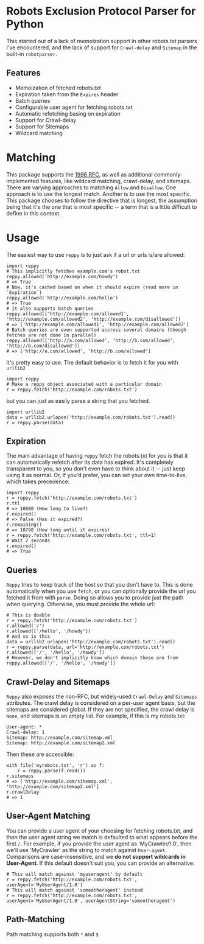 Robots Exclusion Protocol Parser for Python
===========================================

This started out of a lack of memoization support in other robots.txt parsers
I've encountered, and the lack of support for `Crawl-delay` and `Sitemap` in the
built-in `robotparser`.

Features
--------

- Memoization of fetched robots.txt
- Expiration taken from the `Expires` header
- Batch queries
- Configurable user agent for fetching robots.txt
- Automatic refetching basing on expiration
- Support for Crawl-delay
- Support for Sitemaps
- Wildcard matching

Matching
========

This package supports the [1996 RFC](http://www.robotstxt.org/norobots-rfc.txt), as well
as additional commonly-implemented features, like wildcard matching, crawl-delay, and
sitemaps. There are varying approaches to matching `Allow` and `Disallow`. One approach
is to use the longest match. Another is to use the most specific. This package chooses to
follow the directive that is longest, the assumption being that it's the one that is
most specific -- a term that is a little difficult to define in this context.

Usage
=====

The easiest way to use `reppy` is to just ask if a url or urls is/are allowed:

	import reppy
	# This implicitly fetches example.com's robot.txt
	reppy.allowed('http://example.com/howdy')
	# => True
	# Now, it's cached based on when it should expire (read more in `Expiration`)
	reppy.allowed('http://example.com/hello')
	# => True
	# It also supports batch queries
	reppy.allowed(['http://example.com/allowed1', 'http://example.com/allowed2', 'http://example.com/disallowed'])
	# => ['http://example.com/allowed1', 'http://example.com/allowed2']
	# Batch queries are even supported accross several domains (though fetches are not done in parallel)
	reppy.allowed(['http://a.com/allowed', 'http://b.com/allowed', 'http://b.com/disallowed'])
	# => ['http://a.com/allowed', 'http://b.com/allowed']

It's pretty easy to use. The default behavior is to fetch it for you with `urllib2`

	import reppy
	# Make a reppy object associated with a particular domain
	r = reppy.fetch('http://example.com/robots.txt')
	
but you can just as easily parse a string that you fetched.

	import urllib2
	data = urllib2.urlopen('http://example.com/robots.txt').read()
	r = reppy.parse(data)

Expiration
----------

The main advantage of having `reppy` fetch the robots.txt for you is that it can
automatically refetch after its data has expired. It's completely transparent to
you, so you don't even have to think about it -- just keep using it as normal. Or,
if you'd prefer, you can set your own time-to-live, which takes precedence:

	import reppy
	r = reppy.fetch('http://example.com/robots.txt')
	r.ttl
	# => 10800 (How long to live?)
	r.expired()
	# => False (Has it expired?)
	r.remaining()
	# => 10798 (How long until it expires)
	r = reppy.fetch('http://example.com/robots.txt', ttl=1)
	# Wait 2 seconds
	r.expired()
	# => True

Queries
-------

`Reppy` tries to keep track of the host so that you don't have to. This is done automatically
when you use `fetch`, or you can optionally provide the url you fetched it from with `parse`.
Doing so allows you to provide just the path when querying. Otherwise, you must provide the
whole url:

	# This is doable
	r = reppy.fetch('http://example.com/robots.txt')
	r.allowed('/')
	r.allowed(['/hello', '/howdy'])
	# And so is this
	data = urllib2.urlopen('http://example.com/robots.txt').read()
	r = reppy.parse(data, url='http://example.com/robots.txt')
	r.allowed(['/', '/hello', '/howdy'])
	# However, we don't implicitly know which domain these are from
	reppy.allowed(['/', '/hello', '/howdy'])

Crawl-Delay and Sitemaps
------------------------

`Reppy` also exposes the non-RFC, but widely-used `Crawl-Delay` and `Sitemaps` attributes. The
crawl delay is considered on a per-user agent basis, but the sitemaps are considered global. If
they are not specified, the crawl delay is `None`, and sitemaps is an empty list. For example,
if this is my robots.txt:

	User-agent: *
	Crawl-delay: 1
	Sitemap: http://example.com/sitemap.xml
	Sitemap: http://example.com/sitemap2.xml
	
Then these are accessible:

	with file('myrobots.txt', 'r') as f:
		r = reppy.parse(f.read())
	r.sitemaps
	# => ['http://example.com/sitemap.xml', 'http://example.com/sitemap2.xml']
	r.crawlDelay
	# => 1

User-Agent Matching
-------------------

You can provide a user agent of your choosing for fetching robots.txt, and then the user agent
string we match is defaulted to what appears before the first `/`. For example, if you provide
the user agent as 'MyCrawler/1.0', then we'll use 'MyCrawler' as the string to match against
`User-agent`. Comparisons are case-insensitive, and we **do not support wildcards in User-Agent**.
If this default doesn't suit you, you can provide an alternative:

	# This will match against 'myuseragent' by default
	r = reppy.fetch('http://example.com/robots.txt', userAgent='MyUserAgent/1.0')
	# This will match against 'someotheragent' instead
	r = reppy.fetch('http://example.com/robots.txt', userAgent='MyUserAgent/1.0', userAgentString='someotheragent')

Path-Matching
-------------

Path matching supports both `*` and `$`